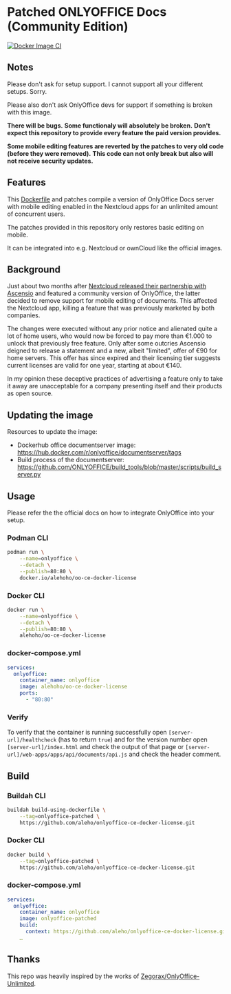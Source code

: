 # Patched ONLYOFFICE Docs (Community Edition)

[![Docker Image CI](https://github.com/aleho/onlyoffice-ce-docker-license/actions/workflows/docker-image.yml/badge.svg)](https://github.com/aleho/onlyoffice-ce-docker-license/actions/workflows/docker-image.yml)

## Notes

Please don't ask for setup support. I cannot support all your different setups. Sorry.

Please also don't ask OnlyOffice devs for support if something is broken with this image.

**There will be bugs.**
**Some functionaly will absolutely be broken.**
**Don't expect this repository to provide every feature the paid version provides.**

**Some mobile editing features are reverted by the patches to very old code (before they were removed).**
**This code can not only break but also will not receive security updates.**

## Features

This [Dockerfile](./Dockerfile) and patches compile a version of
OnlyOffice Docs server with mobile editing enabled in the Nextcloud apps for an
unlimited amount of concurrent users.

The patches provided in this repository only restores basic editing on mobile.

It can be integrated into e.g. Nextcloud or ownCloud like the official images.

## Background

Just about two months after [Nextcloud released their partnership with Ascensio](https://nextcloud.com/blog/onlyoffice-and-nextcloud-partnering-up/)
and featured a community version of OnlyOffice, the latter decided to remove
support for mobile editing of documents. This affected the Nextcloud app,
killing a feature that was previously marketed by both companies.

The changes were executed without any prior notice and alienated quite a lot of
home users, who would now be forced to pay more than €1.000 to unlock that
previously free feature. Only after some outcries Ascensio deigned to release a
statement and a new, albeit "limited", offer of €90 for home servers. This
offer has since expired and their licensing tier suggests current licenses are
valid for one year, starting at about €140.

In my opinion these deceptive practices of advertising a feature only to take
it away are unacceptable for a company presenting itself and their products as
open source.

## Updating the image

Resources to update the image:
* Dockerhub office documentserver image: https://hub.docker.com/r/onlyoffice/documentserver/tags
* Build process of the documentserver: https://github.com/ONLYOFFICE/build_tools/blob/master/scripts/build_server.py


## Usage

Please refer the the official docs on how to integrate OnlyOffice into your
setup.

### Podman CLI

```sh
podman run \
    --name=onlyoffice \
    --detach \
    --publish=80:80 \
    docker.io/alehoho/oo-ce-docker-license
```

### Docker CLI

```sh
docker run \
    --name=onlyoffice \
    --detach \
    --publish=80:80 \
    alehoho/oo-ce-docker-license
```

### docker-compose.yml

```yml
services:
  onlyoffice:
    container_name: onlyoffice
    image: alehoho/oo-ce-docker-license
    ports:
      - "80:80"
```

### Verify

To verify that the container is running successfully open
`[server-url]/healthcheck` (has to return `true`) and for the version number open
`[server-url]/index.html` and check the output of that page or
`[server-url]/web-apps/apps/api/documents/api.js` and check the header comment.


## Build

### Buildah CLI

```sh
buildah build-using-dockerfile \
    --tag=onlyoffice-patched \
    https://github.com/aleho/onlyoffice-ce-docker-license.git
```

### Docker CLI

```sh
docker build \
    --tag=onlyoffice-patched \
    https://github.com/aleho/onlyoffice-ce-docker-license.git
```


### docker-compose.yml

```yml
services:
  onlyoffice:
    container_name: onlyoffice
    image: onlyoffice-patched
    build:
      context: https://github.com/aleho/onlyoffice-ce-docker-license.git
    …
```


## Thanks

This repo was heavily inspired by the works of
[Zegorax/OnlyOffice-Unlimited](https://github.com/Zegorax/OnlyOffice-Unlimited).

